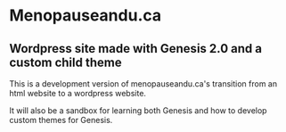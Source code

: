 # Menopauseandu.ca
## Wordpress site made with Genesis 2.0 and a custom child theme

This is a development version of menopauseandu.ca's transition from an html website to a wordpress website.

It will also be a sandbox for learning both Genesis and how to develop custom themes for Genesis.
